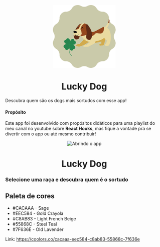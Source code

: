 <p align="center">
  <img width="200px" src="./assets/logo.png">
  <h1 align="center">Lucky Dog</h1>
</p>

Descubra quem são os dogs mais sortudos com esse app!

#### Propósito

Este app foi desenvolvido com propósitos didáticos para uma playlist do meu canal no youtube sobre **React Hooks**, mas fique a vontade pra se divertir com o app ou até mesmo contribuir!

<p align="center">
  <img width="400px" src="./assets/opening-app.gif" alt="Abrindo o app">
  <h1 align="center">Lucky Dog</h1>
</p>

### Selecione uma raça e descubra quem é o sortudo


## Paleta de cores

* #CACAAA - Sage
* #EEC584 - Gold Crayola
* #C8AB83 - Light French Beige
* #55868C - Steel Teal
* #7F636E - Old Lavender

Link: https://coolors.co/cacaaa-eec584-c8ab83-55868c-7f636e
